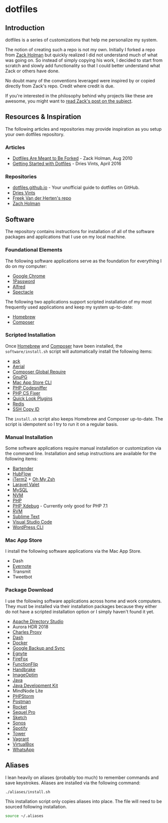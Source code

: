 # dotfiles

## Introduction

dotfiles is a series of customizations that help me personalize my system.

The notion of creating such a repo is not my own. Initially I forked a repo from [Zack Holman](https://github.com/holman/dotfiles) but quickly realized I did not understand much of what was going on. So instead of simply copying his work, I decided to start from scratch and slowly add functionality so that I could better understand what Zack or others have done.

No doubt many of the conventions leveraged were inspired by or copied directly from Zack's repo. Credit where credit is due.

If you're interested in the philosophy behind why projects like these are awesome, you might want to [read Zack's post on the
subject](http://zachholman.com/2010/08/dotfiles-are-meant-to-be-forked/).

## Resources & Inspiration

The following articles and repositories may provide inspiration as you setup your own dotfiles repository.

### Articles

* [Dotfiles Are Meant to Be Forked](http://zachholman.com/2010/08/dotfiles-are-meant-to-be-forked/) - Zack Holman, Aug 2010
* [Getting Started with Dotfiles](https://driesvints.com/blog/getting-started-with-dotfiles/) - Dries Vints, April 2016

### Repositories

* [dotfiles.github.io](https://dotfiles.github.io/) - Your unofficial guide to dotfiles on GitHub.
* [Dries Vints](https://github.com/driesvints/dotfiles)
* [Freek Van der Herten's repo](https://github.com/freekmurze/dotfiles)
* [Zach Holman](https://github.com/holman/dotfiles)

## Software

The repository contains instructions for installation of all of the software packages and applications that I use on my local machine.

### Foundational Elements

The following software applications serve as the foundation for everything I do on my computer:

* [Google Chrome](https://www.google.com/chrome)
* [1Password](https://1password.com/)
* [Alfred](https://www.alfredapp.com/)
* [Spectacle](https://www.spectacleapp.com/)

The following two applications support scripted installation of my most frequently used applications and keep my system up-to-date:

* [Homebrew](software/homebrew.md)
* [Composer](software/composer.md)

### Scripted Installation

Once [Homebrew](software/homebrew.md) and [Composer](software/composer.md) have been installed, the `software/install.sh` script will automatically install the following items:

* [ack](http://beyondgrep.com/install/)
* [Aerial](https://github.com/JohnCoates/Aerial)
* [Composer Global Require](https://github.com/consolidation/cgr)
* [GnuPG](https://www.gnupg.org/)
* [Mac App Store CLI](https://github.com/mas-cli/mas)
* [PHP Codesniffer](https://github.com/squizlabs/PHP_CodeSniffer)
* [PHP CS Fixer](https://github.com/FriendsOfPHP/PHP-CS-Fixer)
* [Quick Look Plugins](https://github.com/sindresorhus/quick-look-plugins)
* [Redis](https://redis.io/)
* [SSH Copy ID](https://www.ssh.com/ssh/copy-id)

The `install.sh` script also keeps Homebrew and Composer up-to-date. The script is idempotent so I try to run it on a regular basis.

### Manual Installation

Some software applications require manual installation or customization via the command line. Installation and setup instructions are available for the following items:

* [Bartender](https://www.macbartender.com/)
* [HubFlow](software/hubflow.md)
* [iTerm2](software/iTerm2.md) + [Oh My Zsh](software/zsh.md)
* [Laravel Valet](software/valet.md)
* [MySQL](software/mysql.md)
* [NVM](software/nvm.md)
* [PHP](software/php.md)
* [PHP Xdebug](software/php71-xdebug.md) - Currently only good for PHP 7.1
* [RVM](software/rvm.md)
* [Sublime Text](software/Sublime.md)
* [Visual Studio Code](software/VSCode.md)
* [WordPress CLI](software/wp-cli.md)

### Mac App Store

I install the following software applications via the Mac App Store.

* Dash
* [Evernote](http://www.evernote.com/)
* Transmit
* Tweetbot

### Package Download

I use the following software applications across home and work computers. They must be installed via their installation packages because they either do not have a scripted installation option or I simply haven't found it yet.

* [Apache Directory Studio](http://directory.apache.org/studio/)
* Aurora HDR 2018
* [Charles Proxy](https://www.charlesproxy.com/)
* [Dash](https://kapeli.com/dash)
* [Docker](https://store.docker.com/editions/community/docker-ce-desktop-mac)
* [Google Backup and Sync](https://www.google.com/drive/download/)
* [Egnyte](https://akqa.egnyte.com/SimpleUI/appsPage.do)
* [FireFox](http://www.mozilla.org/en-US/firefox/new/)
* [FunctionFlip](http://kevingessner.com/software/functionflip/)
* [Handbrake](https://handbrake.fr/downloads.php)
* [ImageOptim](https://imageoptim.com/mac)
* [Java](https://java.com/en/download/mac_download.jsp)
* [Java Development Kit](http://www.oracle.com/technetwork/java/javase/downloads/jdk9-downloads-3848520.html)
* MindNode Lite
* [PHPStorm](http://www.jetbrains.com/phpstorm/)
* [Postman](https://www.getpostman.com/)
* [Rocket](https://matthewpalmer.net/rocket/)
* [Sequel Pro](http://www.sequelpro.com/download/)
* [Sketch](https://www.sketchapp.com/)
* [Sonos](http://www.sonos.com/en-us/controller-app)
* [Spotify](http://www.spotify.com/)
* [Tower](https://www.git-tower.com/)
* [Vagrant](http://www.vagrantup.com/downloads.html)
* [VirtualBox](https://www.virtualbox.org/wiki/Downloads)
* [WhatsApp](https://www.whatsapp.com/download/)

## Aliases

I lean heavily on aliases (probably too much) to remember commands and save keystrokes. Aliases are installed via the following command:

```bash
./aliases/install.sh
```

This installation script only copies aliases into place. The file will need to be sourced following installation.

```bash
source ~/.aliases
```
